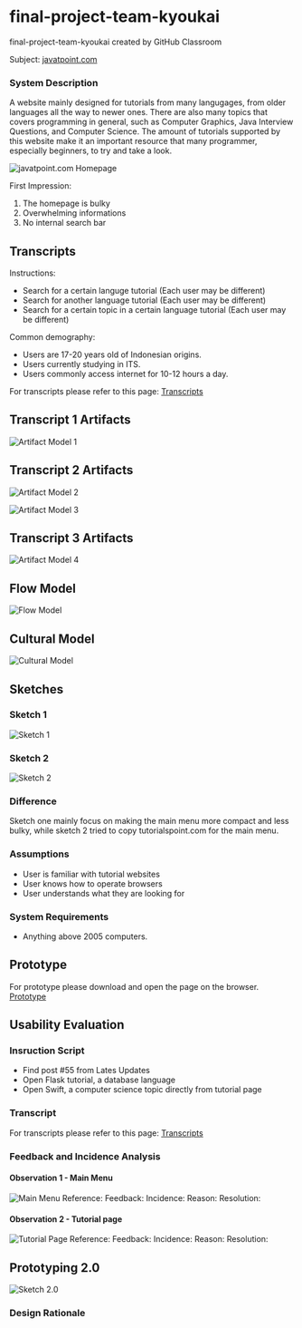# final-project-team-kyoukai
final-project-team-kyoukai created by GitHub Classroom

Subject: [javatpoint.com](javatpoint.com)
### System Description
A website mainly designed for tutorials from many langugages, from older languages all the way to newer ones. There are also many topics that covers programming in general, such as Computer Graphics, Java Interview Questions, and Computer Science. The amount of tutorials supported by this website make it an important resource that many programmer, especially beginners, to try and take a look.

![javatpoint.com Homepage](javavtpoint.png)

First Impression:
  1. The homepage is bulky
  2. Overwhelming informations
  3. No internal search bar

## Transcripts
Instructions:
- Search for a certain languge tutorial (Each user may be different)
- Search for another language tutorial (Each user may be different)
- Search for a certain topic in a certain language tutorial (Each user may be different)

Common demography:
- Users are 17-20 years old of Indonesian origins.
- Users currently studying in ITS.
- Users commonly access internet for 10-12 hours a day.

For transcripts please refer to this page: [Transcripts](https://github.com/hci-a-if-its-2019/final-project-team-kyoukai/tree/master/Transcripts)

## Transcript 1 Artifacts
![Artifact Model 1](https://github.com/hci-a-if-its-2019/final-project-team-kyoukai/blob/master/Images/Artifact_Flow_1.png)

## Transcript 2 Artifacts
![Artifact Model 2](https://github.com/hci-a-if-its-2019/final-project-team-kyoukai/blob/master/Models/Transcript%202-Model%201.jpg)

![Artifact Model 3](https://github.com/hci-a-if-its-2019/final-project-team-kyoukai/blob/master/Models/Transcript%202-Model%202.jpg)

## Transcript 3 Artifacts
![Artifact Model 4](https://github.com/hci-a-if-its-2019/final-project-team-kyoukai/blob/master/Models/Transcript%203-Model%201.jpg)

## Flow Model
![Flow Model](https://github.com/hci-a-if-its-2019/final-project-team-kyoukai/blob/master/Models/flow.png)

## Cultural Model
![Cultural Model](Models/cultural.png)

## Sketches
### Sketch 1
![Sketch 1](https://github.com/hci-a-if-its-2019/final-project-team-kyoukai/blob/master/Images/DSC_0004.JPG)

### Sketch 2
![Sketch 2](https://github.com/hci-a-if-its-2019/final-project-team-kyoukai/blob/master/Images/DSC_0002.JPG)

### Difference
Sketch one mainly focus on making the main menu more compact and less bulky, while sketch 2 tried to copy tutorialspoint.com for the main menu.

### Assumptions

- User is familiar with tutorial websites
- User knows how to operate browsers
- User understands what they are looking for

### System Requirements

- Anything above 2005 computers.

## Prototype
For prototype please download and open the page on the browser.
[Prototype](https://github.com/hci-a-if-its-2019/final-project-team-kyoukai/tree/master/Prototype)


## Usability Evaluation

### Insruction Script
- Find post #55 from Lates Updates
- Open Flask tutorial, a database language
- Open Swift, a computer science topic directly from tutorial page

### Transcript
For transcripts please refer to this page: [Transcripts](https://github.com/hci-a-if-its-2019/final-project-team-kyoukai/tree/master/Transcripts)

### Feedback and Incidence Analysis
#### Observation 1 - Main Menu
![Main Menu](https://github.com/hci-a-if-its-2019/final-project-team-kyoukai/blob/master/Images/Main_Menu.JPG)
Reference: 
Feedback: 
Incidence:
Reason:
Resolution: 

#### Observation 2 - Tutorial page
![Tutorial Page](https://github.com/hci-a-if-its-2019/final-project-team-kyoukai/blob/master/Images/Tutorial_page.JPG)
Reference: 
Feedback: 
Incidence: 
Reason: 
Resolution: 

## Prototyping 2.0
![Sketch 2.0](https://github.com/hci-a-if-its-2019/final-project-team-kyoukai/blob/master/Images/DSC_0002.JPG)

### Design Rationale
